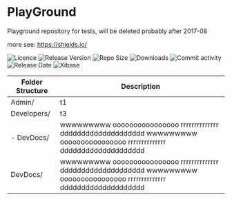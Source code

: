 # PlayGround
Playground repository for tests, will be deleted probably after 2017-08

more see: https://shields.io/

<img alt="Licence"         src="https://img.shields.io/badge/GPL-3.0-blue.svg">
<img alt="Release Version" src="https://img.shields.io/github/release/mniederw/MnCommonPsToolLib.svg">
<img alt="Repo Size"       src="https://img.shields.io/github/repo-size/mniederw/MnCommonPsToolLib.svg">
<img alt="Downloads"       src="https://img.shields.io/github/downloads/mniederw/MnCommonPsToolLib/total.svg">
<img alt="Commit activity" src="https://img.shields.io/github/commit-activity/y/mniederw/MnCommonPsToolLib.svg">
<img alt="Release Date"    src="https://img.shields.io/github/release-date/mniederw/MnCommonPsToolLib.svg">


<img alt="Xibase"          src="https://img.shields.io/website/https/xibase.zapto.org/mn.svg?label=xibase.zapto.org">



|Folder Structure       | Description
|---------------------- | ------------------------------------------------------------------------------------------------------
|Admin/                 | t1
|Developers/            | t3
|- DevDocs/             | wwwwwwwww oooooooooooooooo rrrrrrrrrrrrrr dddddddddddddddddddd wwwwwwwww oooooooooooooooo rrrrrrrrrrrrrr dddddddddddddddddddd 
|DevDocs/               | wwwwwwwww oooooooooooooooo rrrrrrrrrrrrrr dddddddddddddddddddd wwwwwwwww oooooooooooooooo rrrrrrrrrrrrrr dddddddddddddddddddd 
